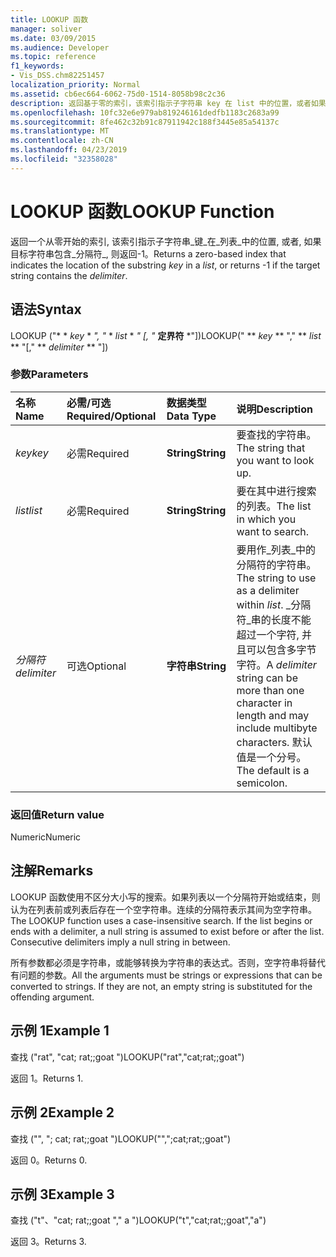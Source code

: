 ```yaml
---
title: LOOKUP 函数
manager: soliver
ms.date: 03/09/2015
ms.audience: Developer
ms.topic: reference
f1_keywords:
- Vis_DSS.chm82251457
localization_priority: Normal
ms.assetid: cb6ec664-6062-75d0-1514-8058b98c2c36
description: 返回基于零的索引，该索引指示子字符串 key 在 list 中的位置，或者如果目标字符串包含 delimiter，则返回 -1。
ms.openlocfilehash: 10fc32e6e979ab819246161dedfb1183c2683a99
ms.sourcegitcommit: 8fe462c32b91c87911942c188f3445e85a54137c
ms.translationtype: MT
ms.contentlocale: zh-CN
ms.lasthandoff: 04/23/2019
ms.locfileid: "32358028"
---
```

# <a name="lookup-function"></a><span data-ttu-id="8af7a-103">LOOKUP 函数</span><span class="sxs-lookup"><span data-stu-id="8af7a-103">LOOKUP Function</span></span>

<span data-ttu-id="8af7a-104">返回一个从零开始的索引, 该索引指示子字符串_键_在_列表_中的位置, 或者, 如果目标字符串包含_分隔符_, 则返回-1。</span><span class="sxs-lookup"><span data-stu-id="8af7a-104">Returns a zero-based index that indicates the location of the substring  _key_ in a  _list_, or returns -1 if the target string contains the  _delimiter_.</span></span>
  
## <a name="syntax"></a><span data-ttu-id="8af7a-105">语法</span><span class="sxs-lookup"><span data-stu-id="8af7a-105">Syntax</span></span>

<span data-ttu-id="8af7a-106">LOOKUP ("\* \* *key* \* *", "* \* *list* \* *" [, "* **定界符** \*"])</span><span class="sxs-lookup"><span data-stu-id="8af7a-106">LOOKUP(" \*\* *key* \*\* "," \*\* *list* \*\* "[," \*\* *delimiter* \*\* "])</span></span> 
  
### <a name="parameters"></a><span data-ttu-id="8af7a-107">参数</span><span class="sxs-lookup"><span data-stu-id="8af7a-107">Parameters</span></span>

|<span data-ttu-id="8af7a-108">**名称**</span><span class="sxs-lookup"><span data-stu-id="8af7a-108">**Name**</span></span>|<span data-ttu-id="8af7a-109">**必需/可选**</span><span class="sxs-lookup"><span data-stu-id="8af7a-109">**Required/Optional**</span></span>|<span data-ttu-id="8af7a-110">**数据类型**</span><span class="sxs-lookup"><span data-stu-id="8af7a-110">**Data Type**</span></span>|<span data-ttu-id="8af7a-111">**说明**</span><span class="sxs-lookup"><span data-stu-id="8af7a-111">**Description**</span></span>|
|:-----|:-----|:-----|:-----|
| <span data-ttu-id="8af7a-112">_key_</span><span class="sxs-lookup"><span data-stu-id="8af7a-112">_key_</span></span> <br/> |<span data-ttu-id="8af7a-113">必需</span><span class="sxs-lookup"><span data-stu-id="8af7a-113">Required</span></span>  <br/> |<span data-ttu-id="8af7a-114">**String**</span><span class="sxs-lookup"><span data-stu-id="8af7a-114">**String**</span></span> <br/> |<span data-ttu-id="8af7a-115">要查找的字符串。</span><span class="sxs-lookup"><span data-stu-id="8af7a-115">The string that you want to look up.</span></span>  <br/> |
| <span data-ttu-id="8af7a-116">_list_</span><span class="sxs-lookup"><span data-stu-id="8af7a-116">_list_</span></span> <br/> |<span data-ttu-id="8af7a-117">必需</span><span class="sxs-lookup"><span data-stu-id="8af7a-117">Required</span></span>  <br/> |<span data-ttu-id="8af7a-118">**String**</span><span class="sxs-lookup"><span data-stu-id="8af7a-118">**String**</span></span> <br/> | <span data-ttu-id="8af7a-119">要在其中进行搜索的列表。</span><span class="sxs-lookup"><span data-stu-id="8af7a-119">The list in which you want to search.</span></span>  <br/> |
| <span data-ttu-id="8af7a-120">_分隔符_</span><span class="sxs-lookup"><span data-stu-id="8af7a-120">_delimiter_</span></span> <br/> |<span data-ttu-id="8af7a-121">可选</span><span class="sxs-lookup"><span data-stu-id="8af7a-121">Optional</span></span>  <br/> |<span data-ttu-id="8af7a-122">**字符串**</span><span class="sxs-lookup"><span data-stu-id="8af7a-122">**String**</span></span> <br/> | <span data-ttu-id="8af7a-123">要用作_列表_中的分隔符的字符串。</span><span class="sxs-lookup"><span data-stu-id="8af7a-123">The string to use as a delimiter within  _list_.</span></span> <span data-ttu-id="8af7a-124">_分隔符_串的长度不能超过一个字符, 并且可以包含多字节字符。</span><span class="sxs-lookup"><span data-stu-id="8af7a-124">A  _delimiter_ string can be more than one character in length and may include multibyte characters.</span></span> <span data-ttu-id="8af7a-125">默认值是一个分号。</span><span class="sxs-lookup"><span data-stu-id="8af7a-125">The default is a semicolon.</span></span>  <br/> |
   
### <a name="return-value"></a><span data-ttu-id="8af7a-126">返回值</span><span class="sxs-lookup"><span data-stu-id="8af7a-126">Return value</span></span>

<span data-ttu-id="8af7a-127">Numeric</span><span class="sxs-lookup"><span data-stu-id="8af7a-127">Numeric</span></span>
  
## <a name="remarks"></a><span data-ttu-id="8af7a-128">注解</span><span class="sxs-lookup"><span data-stu-id="8af7a-128">Remarks</span></span>

<span data-ttu-id="8af7a-p102">LOOKUP 函数使用不区分大小写的搜索。如果列表以一个分隔符开始或结束，则认为在列表前或列表后存在一个空字符串。连续的分隔符表示其间为空字符串。</span><span class="sxs-lookup"><span data-stu-id="8af7a-p102">The LOOKUP function uses a case-insensitive search. If the list begins or ends with a delimiter, a null string is assumed to exist before or after the list. Consecutive delimiters imply a null string in between.</span></span> 
  
<span data-ttu-id="8af7a-p103">所有参数都必须是字符串，或能够转换为字符串的表达式。否则，空字符串将替代有问题的参数。</span><span class="sxs-lookup"><span data-stu-id="8af7a-p103">All the arguments must be strings or expressions that can be converted to strings. If they are not, an empty string is substituted for the offending argument.</span></span> 
  
## <a name="example-1"></a><span data-ttu-id="8af7a-134">示例 1</span><span class="sxs-lookup"><span data-stu-id="8af7a-134">Example 1</span></span>

<span data-ttu-id="8af7a-135">查找 ("rat", "cat; rat;;goat ")</span><span class="sxs-lookup"><span data-stu-id="8af7a-135">LOOKUP("rat","cat;rat;;goat")</span></span>
  
<span data-ttu-id="8af7a-136">返回 1。</span><span class="sxs-lookup"><span data-stu-id="8af7a-136">Returns 1.</span></span>
  
## <a name="example-2"></a><span data-ttu-id="8af7a-137">示例 2</span><span class="sxs-lookup"><span data-stu-id="8af7a-137">Example 2</span></span>

<span data-ttu-id="8af7a-138">查找 ("", "; cat; rat;;goat ")</span><span class="sxs-lookup"><span data-stu-id="8af7a-138">LOOKUP("",";cat;rat;;goat")</span></span>
  
<span data-ttu-id="8af7a-139">返回 0。</span><span class="sxs-lookup"><span data-stu-id="8af7a-139">Returns 0.</span></span>
  
## <a name="example-3"></a><span data-ttu-id="8af7a-140">示例 3</span><span class="sxs-lookup"><span data-stu-id="8af7a-140">Example 3</span></span>

<span data-ttu-id="8af7a-141">查找 ("t"、"cat; rat;;goat "," a ")</span><span class="sxs-lookup"><span data-stu-id="8af7a-141">LOOKUP("t","cat;rat;;goat","a")</span></span>
  
<span data-ttu-id="8af7a-142">返回 3。</span><span class="sxs-lookup"><span data-stu-id="8af7a-142">Returns 3.</span></span>
  

